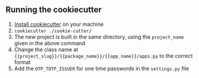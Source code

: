 ## Running the cookiecutter

1. [Install cookiecutter](https://pypi.org/project/cookiecutter/) on your machine
2. `cookiecutter ./cookie-cutter/`
3. The new project is built in the same directory, using the `project_name` given in the above command
4. Change the class name at `{{project_slug}}/{{package_name}}/{{app_name}}/apps.py` to the correct format
5. Add the `OTP_TOTP_ISSUER` for one time passwords in the `settings.py` file